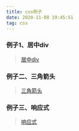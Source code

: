 ```yaml
---
title: css例子
date: 2020-11-08 19:45:51
tag: css
---
```


### 例子1、居中div
>[居中div](/css/practice/first "例一")

### 例子二、三角箭头
>[三角箭头](/css/practice/second "例二")   

### 例子三、响应式
>[响应式](/css/practice/three "例三")